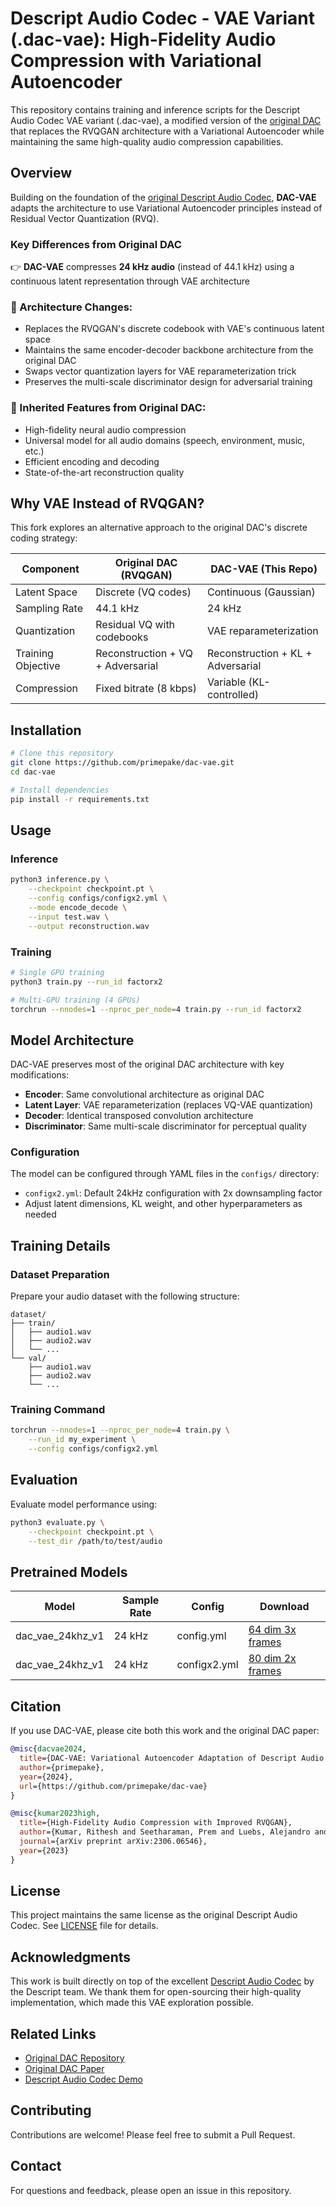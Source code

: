 # Descript Audio Codec - VAE Variant (.dac-vae): High-Fidelity Audio Compression with Variational Autoencoder

This repository contains training and inference scripts for the Descript Audio Codec VAE variant (.dac-vae), a modified version of the [original DAC](https://github.com/descriptinc/descript-audio-codec) that replaces the RVQGAN architecture with a Variational Autoencoder while maintaining the same high-quality audio compression capabilities.

## Overview

Building on the foundation of the [original Descript Audio Codec](https://github.com/descriptinc/descript-audio-codec), **DAC-VAE** adapts the architecture to use Variational Autoencoder principles instead of Residual Vector Quantization (RVQ).

### Key Differences from Original DAC

👉 **DAC-VAE** compresses **24 kHz audio** (instead of 44.1 kHz) using a continuous latent representation through VAE architecture

### 🔄 Architecture Changes:

- Replaces the RVQGAN's discrete codebook with VAE's continuous latent space
- Maintains the same encoder-decoder backbone architecture from the original DAC
- Swaps vector quantization layers for VAE reparameterization trick
- Preserves the multi-scale discriminator design for adversarial training

### 🎯 Inherited Features from Original DAC:

- High-fidelity neural audio compression
- Universal model for all audio domains (speech, environment, music, etc.)
- Efficient encoding and decoding
- State-of-the-art reconstruction quality

## Why VAE Instead of RVQGAN?

This fork explores an alternative approach to the original DAC's discrete coding strategy:

| Component | Original DAC (RVQGAN) | DAC-VAE (This Repo) |
|-----------|----------------------|---------------------|
| Latent Space | Discrete (VQ codes) | Continuous (Gaussian) |
| Sampling Rate | 44.1 kHz | 24 kHz |
| Quantization | Residual VQ with codebooks | VAE reparameterization |
| Training Objective | Reconstruction + VQ + Adversarial | Reconstruction + KL + Adversarial |
| Compression | Fixed bitrate (8 kbps) | Variable (KL-controlled) |

## Installation

```bash
# Clone this repository
git clone https://github.com/primepake/dac-vae.git
cd dac-vae

# Install dependencies
pip install -r requirements.txt
```

## Usage

### Inference

```bash
python3 inference.py \
    --checkpoint checkpoint.pt \
    --config configs/configx2.yml \
    --mode encode_decode \
    --input test.wav \
    --output reconstruction.wav
```

### Training

```bash
# Single GPU training
python3 train.py --run_id factorx2

# Multi-GPU training (4 GPUs)
torchrun --nnodes=1 --nproc_per_node=4 train.py --run_id factorx2
```
## Model Architecture

DAC-VAE preserves most of the original DAC architecture with key modifications:

- **Encoder**: Same convolutional architecture as original DAC
- **Latent Layer**: VAE reparameterization (replaces VQ-VAE quantization)
- **Decoder**: Identical transposed convolution architecture  
- **Discriminator**: Same multi-scale discriminator for perceptual quality

### Configuration

The model can be configured through YAML files in the `configs/` directory:

- `configx2.yml`: Default 24kHz configuration with 2x downsampling factor
- Adjust latent dimensions, KL weight, and other hyperparameters as needed

## Training Details

### Dataset Preparation

Prepare your audio dataset with the following structure:
```
dataset/
├── train/
│   ├── audio1.wav
│   ├── audio2.wav
│   └── ...
└── val/
    ├── audio1.wav
    ├── audio2.wav
    └── ...
```

### Training Command

```bash
torchrun --nnodes=1 --nproc_per_node=4 train.py \
    --run_id my_experiment \
    --config configs/configx2.yml
```

## Evaluation

Evaluate model performance using:

```bash
python3 evaluate.py \
    --checkpoint checkpoint.pt \
    --test_dir /path/to/test/audio
```

## Pretrained Models

| Model | Sample Rate | Config | Download |
|-------|-------------|---------|----------|
| dac_vae_24khz_v1 | 24 kHz | config.yml | [64 dim 3x frames](#) |
| dac_vae_24khz_v1 | 24 kHz | configx2.yml | [80 dim 2x frames](#) |


## Citation

If you use DAC-VAE, please cite both this work and the original DAC paper:

```bibtex
@misc{dacvae2024,
  title={DAC-VAE: Variational Autoencoder Adaptation of Descript Audio Codec},
  author={primepake},
  year={2024},
  url={https://github.com/primepake/dac-vae}
}

@misc{kumar2023high,
  title={High-Fidelity Audio Compression with Improved RVQGAN},
  author={Kumar, Rithesh and Seetharaman, Prem and Luebs, Alejandro and Kumar, Ishaan and Kumar, Kundan},
  journal={arXiv preprint arXiv:2306.06546},
  year={2023}
}
```

## License

This project maintains the same license as the original Descript Audio Codec. See [LICENSE](LICENSE) file for details.

## Acknowledgments

This work is built directly on top of the excellent [Descript Audio Codec](https://github.com/descriptinc/descript-audio-codec) by the Descript team. We thank them for open-sourcing their high-quality implementation, which made this VAE exploration possible.

## Related Links

- [Original DAC Repository](https://github.com/descriptinc/descript-audio-codec)
- [Original DAC Paper](https://arxiv.org/abs/2306.06546)
- [Descript Audio Codec Demo](https://descript.notion.site/Descript-Audio-Codec-11389fce0ce2419891d6591a18f30bfd)

## Contributing

Contributions are welcome! Please feel free to submit a Pull Request.

## Contact

For questions and feedback, please open an issue in this repository.